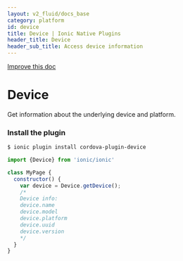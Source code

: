 ```yaml
---
layout: v2_fluid/docs_base
category: platform
id: device
title: Device | Ionic Native Plugins
header_title: Device
header_sub_title: Access device information
---
```

<div class="improve-docs">
  <a href='https://github.com/driftyco/ionic-site/edit/ionic2/docs/v2/platform/device/index.md'>
    Improve this doc
  </a>
</div>

<h1 class="title">Device</h1>

Get information about the underlying device and platform.

### Install the plugin

```bash
$ ionic plugin install cordova-plugin-device
```

```javascript
import {Device} from 'ionic/ionic'

class MyPage {
  constructor() {
    var device = Device.getDevice();
    /*
    Device info:
    device.name
    device.model
    device.platform
    device.uuid
    device.version
    */
  }
}
```
